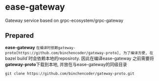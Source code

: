 # ease-gateway
Gateway service based on grpc-ecosystem/grpc-gateway

## Prepared

**ease-gateway** `在编译时依赖gateway-proto[https://github.com/binchencoder/gateway-proto], 为了编译方便, 在`bazel build`时会依赖本地的reposiroty. 因此在编译ease-gateway 之前需要将**gateway-proto**下载到本地, 并放在与ease-gateway的同级目录
```
git clone https://github.com/binchencoder/gateway-proto.git
```
